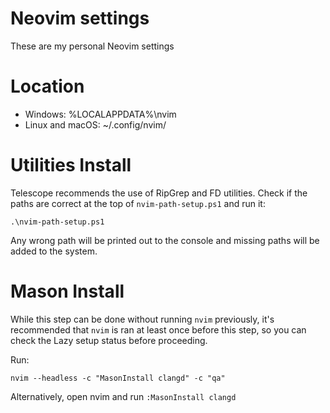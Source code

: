 # Neovim settings
These are my personal Neovim settings

# Location
- Windows: %LOCALAPPDATA%\nvim
- Linux and macOS: ~/.config/nvim/

# Utilities Install
Telescope recommends the use of RipGrep and FD utilities.
Check if the paths are correct at the top of `nvim-path-setup.ps1` and run it:
```
.\nvim-path-setup.ps1
```

Any wrong path will be printed out to the console and missing paths will be
added to the system.


# Mason Install
While this step can be done without running `nvim` previously, it's recommended
that `nvim` is ran at least once before this step, so you can check the Lazy
setup status before proceeding.

Run:
```
nvim --headless -c "MasonInstall clangd" -c "qa"
```

Alternatively, open nvim and run `:MasonInstall clangd`
